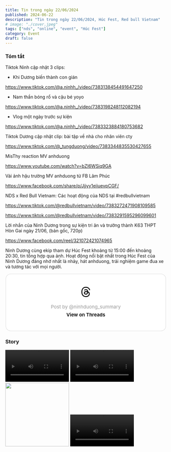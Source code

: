 ```yaml
---
title: Tin trong ngày 22/06/2024
published: 2024-06-22
description: "Tin trong ngày 22/06/2024, Húc Fest, Red bull Vietnam"
# image: "./cover.jpeg"
tags: ["nds", "online", "event", "Húc Fest"]
category: Event
draft: false
---
```


### Tóm tắt

Tiktok Ninh cập nhật 3 clips: 

- Khi Dương biến thành con gián 

https://www.tiktok.com/@a.ninhh_/video/7383138454491647250

- Nam thần bóng rổ và cậu bé yoyo 

https://www.tiktok.com/@a.ninhh_/video/7383198248112082194

- Vlog một ngày trước sự kiện 

https://www.tiktok.com/@a.ninhh_/video/7383323884180753682

Tiktok Dương cập nhật clip: bài tập về nhà cho nhân viên cty 

https://www.tiktok.com/@_tungduong/video/7383344835530427655


MisThy reaction MV anhduong

https://www.youtube.com/watch?v=bZI6WSiq9GA

Vài ảnh hậu trường MV anhduong từ FB Lâm Phúc 

https://www.facebook.com/share/p/Jjjyy1eiiuevpCGF/


NDS x Red Bull Vietnam: Các hoạt động của NDS tại #redbullvietnam 

https://www.tiktok.com/@redbullvietnam/video/7383272471908109585

https://www.tiktok.com/@redbullvietnam/video/7383291595296099601

Lời nhắn của Ninh Dương trong sự kiện tri ân và trưởng thành K63 THPT Hòn Gai ngày 21/06, (bản gốc, 720p) 

https://www.facebook.com/reel/321072421074965



Ninh Dương cùng ekip tham dự Húc Fest khoảng từ 15:00 đến khoảng 20:30, tin tổng hợp qua ảnh. Hoạt động nổi bật nhất trong Húc Fest của Ninh Dương đáng nhớ nhất là nhảy, hát anhduong, trải nghiệm game đua xe và tương tác với mọi người.

<blockquote class="text-post-media" data-text-post-permalink="https://www.threads.net/@ninhduong_summary/post/C8hfQxNBUDO" data-text-post-version="0" id="ig-tp-C8hfQxNBUDO" style=" background:#FFF; border-width: 1px; border-style: solid; border-color: #00000026; border-radius: 16px; max-width:540px; margin: 1px; min-width:270px; padding:0; width:99.375%; width:-webkit-calc(100% - 2px); width:calc(100% - 2px);"> <a href="https://www.threads.net/@ninhduong_summary/post/C8hfQxNBUDO" style=" background:#FFFFFF; line-height:0; padding:0 0; text-align:center; text-decoration:none; width:100%; font-family: -apple-system, BlinkMacSystemFont, sans-serif;" target="_blank"> <div style=" padding: 40px; display: flex; flex-direction: column; align-items: center;"><div style=" display:block; height:32px; width:32px; padding-bottom:20px;"> <svg aria-label="Threads" height="32px" role="img" viewBox="0 0 192 192" width="32px" xmlns="http://www.w3.org/2000/svg"> <path d="M141.537 88.9883C140.71 88.5919 139.87 88.2104 139.019 87.8451C137.537 60.5382 122.616 44.905 97.5619 44.745C97.4484 44.7443 97.3355 44.7443 97.222 44.7443C82.2364 44.7443 69.7731 51.1409 62.102 62.7807L75.881 72.2328C81.6116 63.5383 90.6052 61.6848 97.2286 61.6848C97.3051 61.6848 97.3819 61.6848 97.4576 61.6855C105.707 61.7381 111.932 64.1366 115.961 68.814C118.893 72.2193 120.854 76.925 121.825 82.8638C114.511 81.6207 106.601 81.2385 98.145 81.7233C74.3247 83.0954 59.0111 96.9879 60.0396 116.292C60.5615 126.084 65.4397 134.508 73.775 140.011C80.8224 144.663 89.899 146.938 99.3323 146.423C111.79 145.74 121.563 140.987 128.381 132.296C133.559 125.696 136.834 117.143 138.28 106.366C144.217 109.949 148.617 114.664 151.047 120.332C155.179 129.967 155.42 145.8 142.501 158.708C131.182 170.016 117.576 174.908 97.0135 175.059C74.2042 174.89 56.9538 167.575 45.7381 153.317C35.2355 139.966 29.8077 120.682 29.6052 96C29.8077 71.3178 35.2355 52.0336 45.7381 38.6827C56.9538 24.4249 74.2039 17.11 97.0132 16.9405C119.988 17.1113 137.539 24.4614 149.184 38.788C154.894 45.8136 159.199 54.6488 162.037 64.9503L178.184 60.6422C174.744 47.9622 169.331 37.0357 161.965 27.974C147.036 9.60668 125.202 0.195148 97.0695 0H96.9569C68.8816 0.19447 47.2921 9.6418 32.7883 28.0793C19.8819 44.4864 13.2244 67.3157 13.0007 95.9325L13 96L13.0007 96.0675C13.2244 124.684 19.8819 147.514 32.7883 163.921C47.2921 182.358 68.8816 191.806 96.9569 192H97.0695C122.03 191.827 139.624 185.292 154.118 170.811C173.081 151.866 172.51 128.119 166.26 113.541C161.776 103.087 153.227 94.5962 141.537 88.9883ZM98.4405 129.507C88.0005 130.095 77.1544 125.409 76.6196 115.372C76.2232 107.93 81.9158 99.626 99.0812 98.6368C101.047 98.5234 102.976 98.468 104.871 98.468C111.106 98.468 116.939 99.0737 122.242 100.233C120.264 124.935 108.662 128.946 98.4405 129.507Z" /></svg></div> <div style=" font-size: 15px; line-height: 21px; color: #999999; font-weight: 400; padding-bottom: 4px; "> Post by @ninhduong_summary</div> <div style=" font-size: 15px; line-height: 21px; color: #000000; font-weight: 600; "> View on Threads</div></div></a></blockquote>
<script async src="https://www.threads.net/embed.js"></script>



### Story 

<video width="200" controls>
  <source src="https://github.com/user-attachments/assets/04761ea0-b1fc-44c2-b06d-2e48741726cc" type="video/mp4">
</video>

<video width="200" controls>
  <source src="https://github.com/user-attachments/assets/8901d13c-f0fc-47d9-9a8e-d20bb6df3901" type="video/mp4">
</video>

<img width="200" src="https://github.com/user-attachments/assets/b36e49c8-24fb-4714-83eb-62c6db81f2a3" />


<video width="200" controls>
  <source src="https://github.com/user-attachments/assets/cf66be01-c193-4a07-ad7f-40ff0e15d4d9" type="video/mp4">
</video>


















